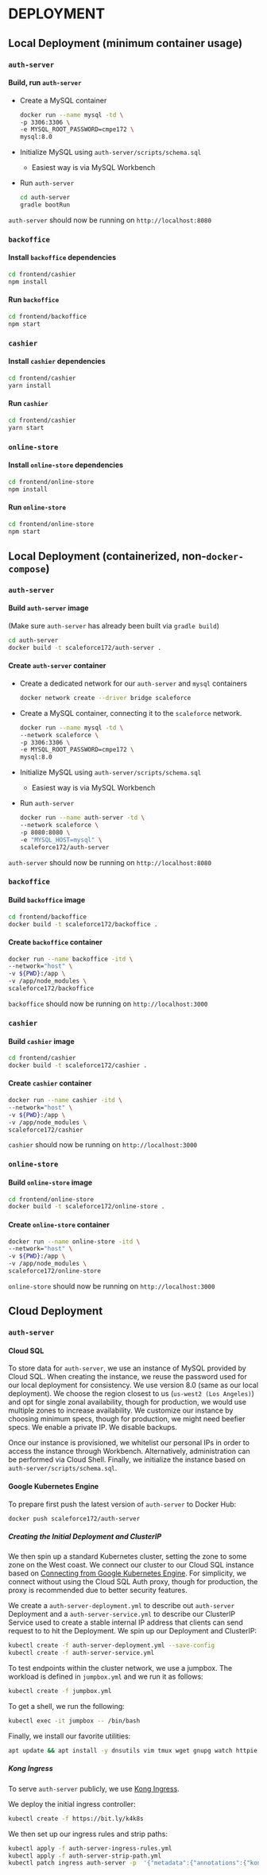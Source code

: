 # DEPLOYMENT

## Local Deployment (minimum container usage)

### `auth-server`

#### Build, run `auth-server`

- Create a MySQL container

    ```zsh
    docker run --name mysql -td \
    -p 3306:3306 \
    -e MYSQL_ROOT_PASSWORD=cmpe172 \
    mysql:8.0
    ```

- Initialize MySQL using `auth-server/scripts/schema.sql`
  - Easiest way is via MySQL Workbench
- Run `auth-server`

    ```zsh
    cd auth-server
    gradle bootRun
    ```

`auth-server` should now be running on `http://localhost:8080`

### `backoffice`

#### Install `backoffice` dependencies

```zsh
cd frontend/cashier
npm install
```

#### Run `backoffice`

```zsh
cd frontend/backoffice
npm start
```

### `cashier`

#### Install `cashier` dependencies

```zsh
cd frontend/cashier
yarn install
```

#### Run `cashier`

```zsh
cd frontend/cashier
yarn start
```

### `online-store`

#### Install `online-store` dependencies

```zsh
cd frontend/online-store
npm install
```

#### Run `online-store`

```zsh
cd frontend/online-store
npm start
```

## Local Deployment (containerized, non-`docker-compose`)

### `auth-server`

#### Build `auth-server` image

(Make sure `auth-server` has already been built via `gradle build`)

```zsh
cd auth-server
docker build -t scaleforce172/auth-server .
```

#### Create `auth-server` container

- Create a dedicated network for our `auth-server` and `mysql` containers

    ```zsh
    docker network create --driver bridge scaleforce
    ```

- Create a MySQL container, connecting it to the `scaleforce`
network.

    ```zsh
    docker run --name mysql -td \
    --network scaleforce \
    -p 3306:3306 \
    -e MYSQL_ROOT_PASSWORD=cmpe172 \
    mysql:8.0
    ```

- Initialize MySQL using `auth-server/scripts/schema.sql`
  - Easiest way is via MySQL Workbench
- Run `auth-server`

    ```zsh
    docker run --name auth-server -td \
    --network scaleforce \
    -p 8080:8080 \
    -e "MYSQL_HOST=mysql" \
    scaleforce172/auth-server
    ```

`auth-server` should now be running on `http://localhost:8080`

### `backoffice`

#### Build `backoffice` image

```zsh
cd frontend/backoffice
docker build -t scaleforce172/backoffice .
```

#### Create `backoffice` container

```zsh
docker run --name backoffice -itd \
--network="host" \
-v ${PWD}:/app \
-v /app/node_modules \
scaleforce172/backoffice
```

`backoffice` should now be running on `http://localhost:3000`

### `cashier`

#### Build `cashier` image

```zsh
cd frontend/cashier
docker build -t scaleforce172/cashier .
```

#### Create `cashier` container

```zsh
docker run --name cashier -itd \
--network="host" \
-v ${PWD}:/app \
-v /app/node_modules \
scaleforce172/cashier
```

`cashier` should now be running on `http://localhost:3000`

### `online-store`

#### Build `online-store` image

```zsh
cd frontend/online-store
docker build -t scaleforce172/online-store .
```

#### Create `online-store` container

```zsh
docker run --name online-store -itd \
--network="host" \
-v ${PWD}:/app \
-v /app/node_modules \
scaleforce172/online-store
```

`online-store` should now be running on `http://localhost:3000`

## Cloud Deployment

### `auth-server`

#### Cloud SQL

To store data for `auth-server`, we use an instance of MySQL provided by Cloud
SQL. When creating the instance, we reuse the password used for our local
deployment for consistency. We use version 8.0 (same as our local deployment).
We choose the region closest to us (`us-west2 (Los Angeles)`) and opt for single
zonal availability, though for production, we would use multiple zones to
increase availability. We customize our instance by choosing minimum specs,
though for production, we might need beefier specs. We enable a private IP. We
disable backups.

Once our instance is provisioned, we whitelist our personal IPs in order to
access the instance through Workbench. Alternatively, administration can be
performed via Cloud Shell. Finally, we initialize the instance based on
`auth-server/scripts/schema.sql`.

#### Google Kubernetes Engine

To prepare first push the latest version of `auth-server` to Docker Hub:

```zsh
docker push scaleforce172/auth-server
```

##### Creating the Initial Deployment and ClusterIP

We then spin up a standard Kubernetes cluster, setting the zone to some zone on
the West coast. We connect our cluster to our Cloud SQL instance based on
[Connecting from Google Kubernetes
Engine](https://cloud.google.com/sql/docs/mysql/connect-kubernetes-engine#private-ip).
For simplicity, we connect without using the Cloud SQL Auth proxy, though for
production, the proxy is recommended due to better security features.

We create a `auth-server-deployment.yml` to describe out `auth-server`
Deployment and a `auth-server-service.yml` to describe our ClusterIP Service
used to create a stable internal IP address that clients can send request to to
hit the Deployment. We spin up our Deployment and ClusterIP:

```bash
kubectl create -f auth-server-deployment.yml --save-config
kubectl create -f auth-server-service.yml
```

To test endpoints within the cluster network, we use a jumpbox. The workload is
defined in `jumpbox.yml` and we run it as follows:

```bash
kubectl create -f jumpbox.yml
```

To get a shell, we run the following:

```bash
kubectl exec -it jumpbox -- /bin/bash
```

Finally, we install our favorite utilities:

```bash
apt update && apt install -y dnsutils vim tmux wget gnupg watch httpie
```

##### Kong Ingress

To serve `auth-server` publicly, we use [Kong
Ingress](https://docs.konghq.com/kubernetes-ingress-controller/1.2.x/deployment/gke/).

We deploy the initial ingress controller:

```bash
kubectl create -f https://bit.ly/k4k8s
```

We then set up our ingress rules and strip paths:

```bash
kubectl apply -f auth-server-ingress-rules.yml
kubectl apply -f auth-server-strip-path.yml
kubectl patch ingress auth-server -p  '{"metadata":{"annotations":{"konghq.com/override":"kong-strip-path"}}}'
```
